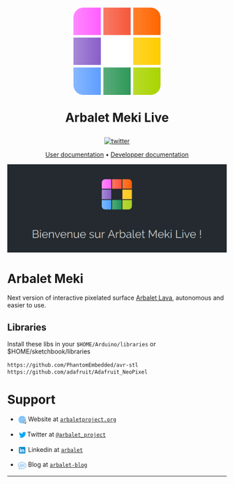 <h1 align="center">
  <br>
  <a href="http://www.arbalet-project.org/"><img src="documentation/img/icon.png" alt="Arbalet" width="200"></a>

  Arbalet Meki Live
  <br>
</h1>

<div align="center">

[![twitter](https://img.shields.io/twitter/follow/arbalet_project.svg?style=social)](https://twitter.com/arbalet_project)
</div>


<p align="center">
  <a href="USERDOC.md">User documentation</a> •  <a href="DEVDOC.md">Developper documentation</a> 
</p>

<div align="center" >

![screenshot](documentation/img/arbalet.png)

</div>


# Arbalet Meki

Next version of interactive pixelated surface [Arbalet Lava](https://github.com/arbalet-project/arbadoc/wiki), autonomous and easier to use.

## Libraries
Install these libs in your `$HOME/Arduino/libraries` or $HOME/sketchbook/libraries
```
https://github.com/PhantomEmbedded/avr-stl
https://github.com/adafruit/Adafruit_NeoPixel
```
# Support

- <img src="documentation/img/site.png" style="vertical-align:middle" width ="20px"> Website at [`arbaletproject.org`](http://www.arbalet-project.org/)

- <img src="documentation/img/twitter.svg" style="vertical-align:middle"  width ="22px">Twitter at [`@arbalet_project`](https://twitter.com/arbalet_project)

- <img src="documentation/img/linkedin.svg" style="vertical-align:middle" width ="20px"> Linkedin at [`arbalet`](https://www.linkedin.com/company/arbalet/)
- <img src="documentation/img/blog.png" style="vertical-align:middle" width ="20px"> Blog at [`arbalet-blog`](http://talk.arbalet-project.org/)
---